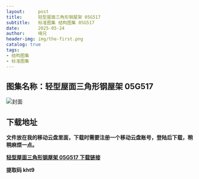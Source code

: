 ```yaml
---
layout:     post
title:      轻型屋面三角形钢屋架 05G517
subtitle:   标准图集 结构图集 05G517
date:       2025-05-24
author:     峰兄
header-img: img/the-first.png
catalog: true
tags:
- 结构图集
- 标准图集
---
```

## 图集名称：轻型屋面三角形钢屋架 05G517
![封面](https://pic1.imgdb.cn/item/6831888558cb8da5c80b986d.jpg)


## 下载地址 ##
**文件放在我的移动云盘里面，下载时需要注册一个移动云盘账号，登陆后下载，稍稍麻烦一点。**  
  
[**轻型屋面三角形钢屋架 05G517 下载链接**](https://caiyun.139.com/w/i/2nc6qbA4uUy4x)


**提取码 kht9**


